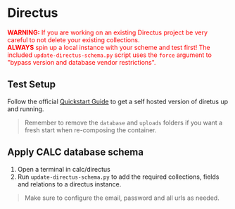 # Directus

<span style="color:red">**WARNING:** If you are working on an existing Directus project be very careful to not delete your existing collections.    
**ALWAYS** spin up a local instance with your scheme and test first! The included `update-directus-schema.py` script uses the `force` argument to "bypass version and database vendor restrictions".</span>

## Test Setup

Follow the official [Quickstart Guide](https://docs.directus.io/self-hosted/quickstart.html) to get a self hosted version of diretus up and running.

> Remember to remove the `database` and `uploads` folders if you want a fresh start when re-composing the container.

## Apply CALC database schema

1. Open a terminal in calc/directus
2. Run `update-directus-schema.py` to add the required collections, fields and relations to a directus instance.

> Make sure to configure the email, password and all urls as needed.